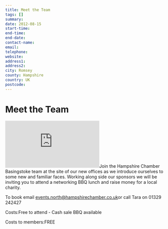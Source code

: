 ```yaml
---
title: Meet the Team
tags: []
summary: 
date: 2012-08-15
start-time: 
end-time: 
end-date: 
contact-name: 
email: 
telephone: 
website: 
address1: 
address2: 
city: Romsey
county: Hampshire
country: UK
postcode: 
---
```

# Meet the Team

![Office Logo](http://www.hampshirechamber.co.uk/scale_img.php?pic=Absolutely%20Offices%20small_280212.jpg&max=150&folder=pics)Join the Hampshire Chamber Basingstoke team at the site of our new offices as we introduce ourselves to some new and familiar faces. Working along side our sponsors we will be inviting you to attend a networking BBQ lunch and raise money for a local charity.

To book email [events.north@hampshirechamber.co.uk](mailto:events.north@hampshirechamber.co.uk)or call Tara on 01329 242427

Costs:Free to attend - Cash sale BBQ available

Costs to members:FREE

